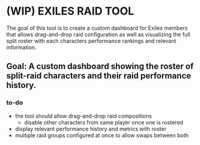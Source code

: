 # (WIP) EXILES RAID TOOL

The goal of this tool is to create a custom dashboard for Exiles members that allows drag-and-drop raid configuration as well as visualizing the full split roster with each characters performance rankings and relevant information.

## Goal: A custom dashboard showing the roster of split-raid characters and their raid performance history.

### to-do
- the tool should allow drag-and-drop raid compositions
    - disable other characters from same player once one is rostered
- display relevant performance history and metrics with roster
- multiple raid groups configured at once to allow swaps between both